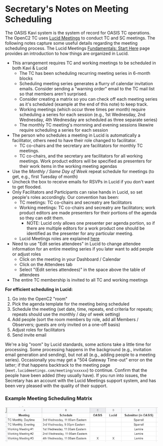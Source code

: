 # Secretary's Notes on Meeting Scheduling

The OASIS Kavi system is the system of record for
OASIS TC operations. The OpenC2 TC uses 
[Lucid Meetings](https://meet.lucidmeetings.com/) 
to conduct TC and SC meetings. The following notes 
capture some useful details regarding the meeting scheduling process. 
The Lucid Meetings [Fundamentals: Start Here](http://support.lucidmeetings.com/support/solutions/folders/16000049332)
page provides an introduction to how things are 
organized in Lucid.

* This arrangement requires TC and working meetings to be
  scheduled in both Kavi & Lucid
  * The TC has been scheduling recurring meeting series in 6-month blocks
  * Scheduling meeting series generates a flurry of calendar invitation emails. Consider sending a "warning order" email to the TC mail list so that members aren't surprised.
  * Consider creating a matrix so you can check off each meeting series as it's scheduled (example at the end of this note) to keep track.
  * Working meetings (which occur three times per month) require scheduling a series for each session (e.g., 1st Wednesday, 2nd Wednesday, 4th Wednesday are scheduled as three separate series)
  * The monthly TC meeting's mornning and evening sessions likewire require scheduling a series for each session
* The person who schedules a  meeting in Lucid is automatically a facilitator, others need to have their role changed to facilitator.
  * TC co-chairs and the secretary are facilitators for monthly TC meetings.
  * TC co-chairs, and the secretary are facilitators for all working meetings. Work product editors will be specified as presenters for their work items in the working meeting agendas
* Use the _Monthly / Same Day of Week_ repeat schedule for meetings (to get, e.g., first Tuesday of month)
* Uncheck the box to receive emails for RSVPs in Lucid if you don't want to get flooded.
* Only Facilitators and Participants can raise hands in Lucid, so set people's roles accordingly. Our convention has been:
  * TC meetings: TC co-chairs and secreatry are facilitators
  * Working meetings: TC co-chairs and secreatry are facilitators; work product editors are made presenters for their portions of the agenda so they can edit them.  
    * NOTE: Lucid only allows one presenter per agenda portion, so if there are multiple editors for a work product one should be identified as the presenter for any particular meeting.
  * Lucid Meetings roles are explained [here](http://support.lucidmeetings.com/support/solutions/articles/16000013446-roles-and-permissions-who-can-do-what-in-lucid)
* Need to use "Edit series attendees" in Lucid to change attendee information for an entire meeting series if you later want to add people or adjust roles
  * Click on the meeting in your Dashboard / Calendar
  * Click on the Attendees tab
  * Select "(Edit series attendees)" in the space above the table of attendees
* The entire TC membership is invited to all TC and working meetings


**For efficient scheduling in Lucid:**
1. Go into the OpenC2 "room"
1. Pick the agenda template for the meeting being scheduled
1. Schedule the meeting (set date, time, repeats, end criteria for repeats; repeats should use the monthly / day of week setting)
1. Add people (sort the room members by role, add all Members / Observers; guests are only invited on a one-off basis)
1. Adjust roles for facilitators
1. Send invite email

We're a big "room" by Lucid standards, some actions take a
little time for processing. Some processing happens in the
background (e.g., invitation email generation and sending),
but not all (e.g., adding people to a meeting series).
Occasionally you may get a "504 Gateway Time-out" error on
the latter; if that happens backtrack to the meeting page
(`meet.lucidmeetings.com/meeting/xxxxxx`) to continue.
Confirm that the people have been added (they usually have).
If you run into issues, the Secretary has an account with
the Lucid Meetings support system, and has been very pleased
with the quality of their support. 

### Example Meeting Scheduling Matrix
![Example Scheduling Grid](/images/scheduling-grid.jpg)
